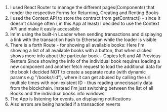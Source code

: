 1. I used React Router to manage the different pages(Components) that render the respective Forms for Returning, Creating and Renting Books
2. I used the Context API to store the contract from getContract() - since It doesn't change often ( in this App at least) I decided to use the Context API and make it easily accessible
3. Im'm using the built-in Loader when sending transactions and displaying a link with the transaction hash to Etherscan while the loader is visible
4. There is a forth Route - for showing all available books:
    Here I'm showing a list of all available books with a button, that when clicked shows more info about the particular book - Copies left and All Previous Renters
    Since showing the info of the individual book requires loading a new component and another fetch request to load the additional data for the book I decided NOT to create a separate route (with dynamic params e.g "/books/:id"), where it can get abused by calling the url multiple times with non-existent ID - thus reading unnecissarily data from the blockchain. Instead I'm just switching between the list of all Books and the individual books info windows.
5. The App is listening for events, an displaying notifications
6. Also errors are being handled if a transaction reverts

